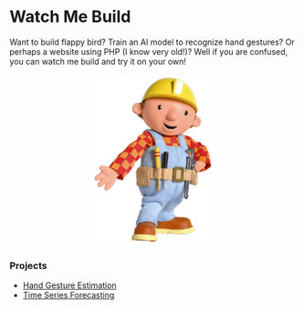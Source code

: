 # Watch Me Build

Want to build flappy bird? Train an AI model to recognize hand gestures? Or perhaps a website using PHP (I know very old!)? Well if you are confused, you can watch me build and try it on your own!

<p align="center"><img src="assets/bob-the-builder.png" height=300px"></p>

### Projects

*	[Hand Gesture Estimation](Hand%20Gesture%20Estimation/)
*	[Time Series Forecasting](Time%20Series%20Forecasting/)